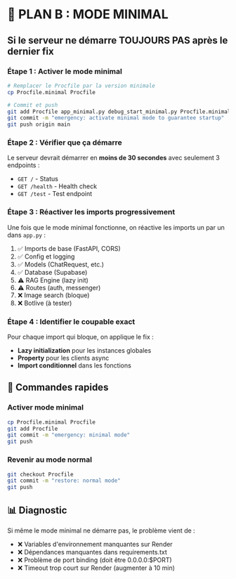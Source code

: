 # 🚨 PLAN B : MODE MINIMAL

## Si le serveur ne démarre TOUJOURS PAS après le dernier fix

### Étape 1 : Activer le mode minimal

```bash
# Remplacer le Procfile par la version minimale
cp Procfile.minimal Procfile

# Commit et push
git add Procfile app_minimal.py debug_start_minimal.py Procfile.minimal PLAN_B_MINIMAL.md
git commit -m "emergency: activate minimal mode to guarantee startup"
git push origin main
```

### Étape 2 : Vérifier que ça démarre

Le serveur devrait démarrer en **moins de 30 secondes** avec seulement 3 endpoints :
- `GET /` - Status
- `GET /health` - Health check
- `GET /test` - Test endpoint

### Étape 3 : Réactiver les imports progressivement

Une fois que le mode minimal fonctionne, on réactive les imports un par un dans `app.py` :

1. ✅ Imports de base (FastAPI, CORS)
2. ✅ Config et logging
3. ✅ Models (ChatRequest, etc.)
4. ✅ Database (Supabase)
5. ⚠️ RAG Engine (lazy init)
6. ⚠️ Routes (auth, messenger)
7. ❌ Image search (bloque)
8. ❌ Botlive (à tester)

### Étape 4 : Identifier le coupable exact

Pour chaque import qui bloque, on applique le fix :
- **Lazy initialization** pour les instances globales
- **Property** pour les clients async
- **Import conditionnel** dans les fonctions

## 🎯 Commandes rapides

### Activer mode minimal
```bash
cp Procfile.minimal Procfile
git add Procfile
git commit -m "emergency: minimal mode"
git push
```

### Revenir au mode normal
```bash
git checkout Procfile
git commit -m "restore: normal mode"
git push
```

## 📊 Diagnostic

Si même le mode minimal ne démarre pas, le problème vient de :
- ❌ Variables d'environnement manquantes sur Render
- ❌ Dépendances manquantes dans requirements.txt
- ❌ Problème de port binding (doit être 0.0.0.0:$PORT)
- ❌ Timeout trop court sur Render (augmenter à 10 min)
